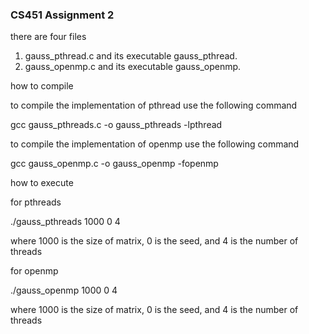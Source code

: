 ### CS451 Assignment 2

there are four files

1. gauss_pthread.c and its executable gauss_pthread.
2. gauss_openmp.c and its executable gauss_openmp.


how to compile

to compile the implementation of pthread
use the following command

gcc  gauss_pthreads.c -o gauss_pthreads -lpthread


to compile the implementation of openmp
use the following command

gcc  gauss_openmp.c -o gauss_openmp -fopenmp


how to execute

for pthreads

./gauss_pthreads 1000 0 4
 
 
 where 1000 is the size of matrix, 0 is the seed, and 4 is the number of threads
 
 
 
for openmp

./gauss_openmp 1000 0 4
 
 
 where 1000 is the size of matrix, 0 is the seed, and 4 is the number of threads
 
 
